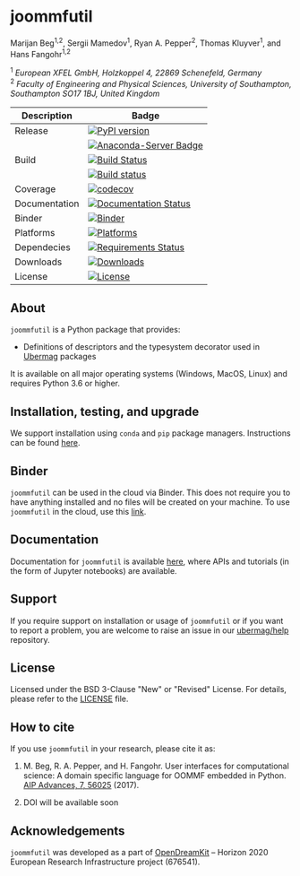 # joommfutil
Marijan Beg<sup>1,2</sup>, Sergii Mamedov<sup>1</sup>, Ryan A. Pepper<sup>2</sup>, Thomas Kluyver<sup>1</sup>, and Hans Fangohr<sup>1,2</sup>

<sup>1</sup> *European XFEL GmbH, Holzkoppel 4, 22869 Schenefeld, Germany*  
<sup>2</sup> *Faculty of Engineering and Physical Sciences, University of Southampton, Southampton SO17 1BJ, United Kingdom*  

| Description | Badge |
| --- | --- |
| Release | [![PyPI version](https://badge.fury.io/py/joommfutil.svg)](https://badge.fury.io/py/joommfutil) |
|                | [![Anaconda-Server Badge](https://anaconda.org/conda-forge/joommfutil/badges/version.svg)](https://anaconda.org/conda-forge/joommfutil) |
| Build | [![Build Status](https://travis-ci.org/ubermag/joommfutil.svg?branch=master)](https://travis-ci.org/ubermag/joommfutil) |
|       | [![Build status](https://ci.appveyor.com/api/projects/status/oukup0h6i6wxb3g1?svg=true)](https://ci.appveyor.com/project/ubermag/joommfutil) |
| Coverage | [![codecov](https://codecov.io/gh/ubermag/joommfutil/branch/master/graph/badge.svg)](https://codecov.io/gh/ubermag/joommfutil) |
| Documentation | [![Documentation Status](https://readthedocs.org/projects/joommfutil/badge/?version=latest)](http://joommfutil.readthedocs.io/en/latest/?badge=latest) |
| Binder | [![Binder](https://mybinder.org/badge.svg)](https://mybinder.org/v2/gh/ubermag/joommfutil/master?filepath=index.ipynb) |
| Platforms | [![Platforms](https://anaconda.org/conda-forge/joommfutil/badges/platforms.svg)](https://anaconda.org/conda-forge/joommfutil) |
| Dependecies | [![Requirements Status](https://requires.io/github/ubermag/joommfutil/requirements.svg?branch=master)](https://requires.io/github/ubermag/joommfutil/requirements/?branch=master) |
| Downloads | [![Downloads](https://anaconda.org/conda-forge/joommfutil/badges/downloads.svg)](https://anaconda.org/conda-forge/joommfutil) |
| License | [![License](https://img.shields.io/badge/License-BSD%203--Clause-blue.svg)](https://opensource.org/licenses/BSD-3-Clause) |

## About

`joommfutil` is a Python package that provides:

- Definitions of descriptors and the typesystem decorator used in [Ubermag](http://ubermag.github.io) packages

It is available on all major operating systems (Windows, MacOS, Linux) and requires Python 3.6 or higher.

## Installation, testing, and upgrade

We support installation using `conda` and `pip` package managers. Instructions can be found [here](https://joommfutil.readthedocs.io/en/latest/ipynb/installation-testing-upgrade.html).

## Binder

`joommfutil` can be used in the cloud via Binder. This does not require you to have anything installed and no files will be created on your machine. To use `joommfutil` in the cloud, use this [link](https://mybinder.org/v2/gh/ubermag/joommfutil/master?filepath=index.ipynb).

## Documentation

Documentation for `joommfutil` is available [here](http://joommfutil.readthedocs.io/en/latest/?badge=latest), where APIs and tutorials (in the form of Jupyter notebooks) are available.

## Support

If you require support on installation or usage of `joommfutil` or if you want to report a problem, you are welcome to raise an issue in our [ubermag/help](https://github.com/ubermag/help) repository.

## License

Licensed under the BSD 3-Clause "New" or "Revised" License. For details, please refer to the [LICENSE](LICENSE) file.

## How to cite

If you use `joommfutil` in your research, please cite it as:

1. M. Beg, R. A. Pepper, and H. Fangohr. User interfaces for computational science: A domain specific language for OOMMF embedded in Python. [AIP Advances, 7, 56025](http://aip.scitation.org/doi/10.1063/1.4977225) (2017).

2. DOI will be available soon

## Acknowledgements

`joommfutil` was developed as a part of [OpenDreamKit](http://opendreamkit.org/) – Horizon 2020 European Research Infrastructure project (676541).
